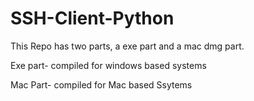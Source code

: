 # SSH-Client-Python

This Repo has two parts, a exe part and a mac dmg part. 

Exe part- compiled for windows based systems 

Mac Part- compiled for Mac based Ssytems 
